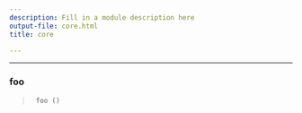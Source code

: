 ```yaml
---
description: Fill in a module description here
output-file: core.html
title: core

---
```



<!-- WARNING: THIS FILE WAS AUTOGENERATED! DO NOT EDIT! -->

---

### foo

>      foo ()


